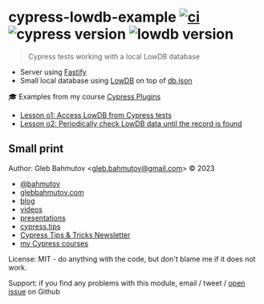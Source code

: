 # cypress-lowdb-example [![ci](https://github.com/bahmutov/cypress-lowdb-example/actions/workflows/ci.yml/badge.svg?branch=main)](https://github.com/bahmutov/cypress-lowdb-example/actions/workflows/ci.yml) ![cypress version](https://img.shields.io/badge/cypress-13.3.1-brightgreen) ![lowdb version](https://img.shields.io/badge/lowdb-6.0.1-brightgreen)

> Cypress tests working with a local LowDB database

- Server using [Fastify](https://fastify.dev/)
- Small local database using [LowDB](https://www.npmjs.com/package/lowdb) on top of [db.json](./db.json)

🎓 Examples from my course [Cypress Plugins](https://cypress.tips/courses/cypress-plugins)

- [Lesson o1: Access LowDB from Cypress tests](https://cypress.tips/courses/cypress-plugins/lessons/o1)
- [Lesson o2: Periodically check LowDB data until the record is found](https://cypress.tips/courses/cypress-plugins/lessons/o2)

## Small print

Author: Gleb Bahmutov &lt;gleb.bahmutov@gmail.com&gt; &copy; 2023

- [@bahmutov](https://twitter.com/bahmutov)
- [glebbahmutov.com](https://glebbahmutov.com)
- [blog](https://glebbahmutov.com/blog)
- [videos](https://www.youtube.com/glebbahmutov)
- [presentations](https://slides.com/bahmutov)
- [cypress.tips](https://cypress.tips)
- [Cypress Tips & Tricks Newsletter](https://cypresstips.substack.com/)
- [my Cypress courses](https://cypress.tips/courses)

License: MIT - do anything with the code, but don't blame me if it does not work.

Support: if you find any problems with this module, email / tweet /
[open issue](https://github.com/bahmutov/cypress-lowdb-example/issues) on Github

